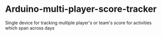 # Arduino-multi-player-score-tracker
Single device for tracking multiple player's or team's score for activities which span across days
